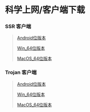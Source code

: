 # 科学上网/客户端下载

### SSR 客户端

> [Android位版本](https://fox.didousun.workers.dev/Android%25E5%25AE%25A2%25E6%2588%25B7%25E7%25AB%25AF/shadowsocksr-android-3.5.4.apk?rootId=0APzwBjv73RCPUk9PVA)
> 
> [Win_64位版本](https://fox.didousun.workers.dev/WIN%25E5%25AE%25A2%25E6%2588%25B7%25E7%25AB%25AF/ShadowsocksR-win-4.9.2.zip?rootId=0APzwBjv73RCPUk9PVA)
> 
> [MacOS_64位版本](https://fox.didousun.workers.dev/MacOS%25E5%25AE%25A2%25E6%2588%25B7%25E7%25AB%25AF/ShadowsocksX-NG-R8.dmg?rootId=0APzwBjv73RCPUk9PVA)

### Trojan 客户端

> [Android位版本]()
> 
> [Win_64位版本](https://214214.xyz/tools/dlink/?lz=iTP7hqch4gf)
> 
> [MacOS_64位版本]()